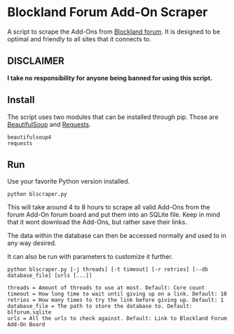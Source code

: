 # Blockland Forum Add-On Scraper

A script to scrape the Add-Ons from [Blockland forum](https://forum.blockland.us/). It is designed to be optimal and friendly to all sites that it connects to.

## DISCLAIMER

**I take no responsibility for anyone being banned for using this script.**

## Install

The script uses two modules that can be installed through pip. Those are [BeautifulSoup](https://www.crummy.com/software/BeautifulSoup/) and [Requests](http://docs.python-requests.org/en/master/).

```
beautifulsoup4
requests
```

## Run

Use your favorite Python version installed.

```
python blscraper.py
```

This will take around 4 to 8 hours to scrape all valid Add-Ons from the forum Add-On forum board and put them into an SQLite file. Keep in mind that it wont download the Add-Ons, but rather save their links.

The data within the database can then be accessed normally and used to in any way desired.

It can also be run with parameters to customize it further.

```
python blscraper.py [-j threads] [-t timeout] [-r retries] [--db database_file] [urls [...]]
```

```
threads = Amount of threads to use at most. Default: Core count
timeout = How long time to wait until giving up on a link. Default: 10
retries = How many times to try the link before giving up. Default: 1
database_file = The path to store the database to. Default: blforum.sqlite
urls = All the urls to check against. Default: Link to Blockland Forum Add-On Board
```
